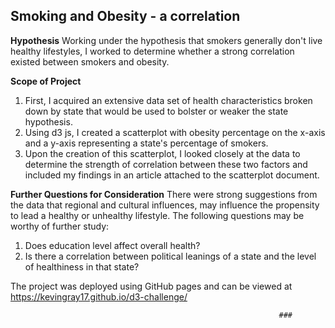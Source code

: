 ## Smoking and Obesity - a correlation

**Hypothesis**
Working under the hypothesis that smokers generally don't live healthy lifestyles, I worked to determine whether a strong correlation existed between smokers and obesity. 

**Scope of Project**
1. First, I acquired an extensive data set of health characteristics broken down by state that would be used to bolster or weaker the state hypothesis.
1. Using d3 js, I created a scatterplot with obesity percentage on the x-axis and a y-axis representing a state's percentage of smokers.
1. Upon the creation of this scatterplot, I looked closely at the data to determine the strength of correlation between these two factors and included my findings in an article attached to the scatterplot document.

**Further Questions for Consideration**
There were strong suggestions from the data that regional and cultural influences, may influence the propensity to lead a healthy or unhealthy lifestyle. The following questions may be worthy of further study:

1. Does education level affect overall health?
1. Is there a correlation between political leanings of a state and the level of healthiness in that state?

The project was deployed using GitHub pages and can be viewed at https://kevingray17.github.io/d3-challenge/

                                                                ###
